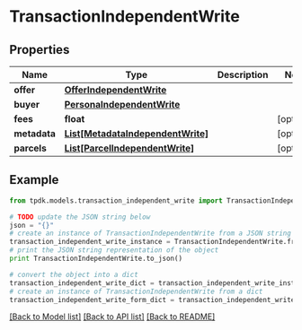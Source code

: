 # TransactionIndependentWrite



## Properties
Name | Type | Description | Notes
------------ | ------------- | ------------- | -------------
**offer** | [**OfferIndependentWrite**](OfferIndependentWrite.md) |  | 
**buyer** | [**PersonaIndependentWrite**](PersonaIndependentWrite.md) |  | 
**fees** | **float** |  | [optional] 
**metadata** | [**List[MetadataIndependentWrite]**](MetadataIndependentWrite.md) |  | [optional] 
**parcels** | [**List[ParcelIndependentWrite]**](ParcelIndependentWrite.md) |  | [optional] 

## Example

```python
from tpdk.models.transaction_independent_write import TransactionIndependentWrite

# TODO update the JSON string below
json = "{}"
# create an instance of TransactionIndependentWrite from a JSON string
transaction_independent_write_instance = TransactionIndependentWrite.from_json(json)
# print the JSON string representation of the object
print TransactionIndependentWrite.to_json()

# convert the object into a dict
transaction_independent_write_dict = transaction_independent_write_instance.to_dict()
# create an instance of TransactionIndependentWrite from a dict
transaction_independent_write_form_dict = transaction_independent_write.from_dict(transaction_independent_write_dict)
```
[[Back to Model list]](../README.md#documentation-for-models) [[Back to API list]](../README.md#documentation-for-api-endpoints) [[Back to README]](../README.md)


